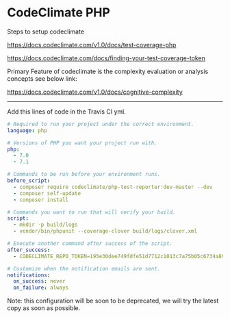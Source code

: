 # CodeClimate PHP

Steps to setup codeclimate
  
  https://docs.codeclimate.com/v1.0/docs/test-coverage-php
  
  https://docs.codeclimate.com/docs/finding-your-test-coverage-token

Primary Feature of codeclimate is the complexity evaluation or analysis concepts see below link:
  
  https://docs.codeclimate.com/v1.0/docs/cognitive-complexity

---

Add this lines of code in the Travis CI yml.

```yml
# Required to run your project under the correct environment.
language: php

# Versions of PHP you want your project run with.
php:
  - 7.0
  - 7.1

# Commands to be run before your environment runs.
before_script:
  - composer require codeclimate/php-test-reporter:dev-master --dev
  - composer self-update
  - composer install

# Commands you want to run that will verify your build.
script: 
  - mkdir -p build/logs
  - vendor/bin/phpunit --coverage-clover build/logs/clover.xml

# Execute another command after success of the script.
after_success:
  - CODECLIMATE_REPO_TOKEN=195e30dee749fdfe51d7712c1013c7a75b05c6734a89c42fd4bc0a5f787e389f (You can get this in your codeclimate repo setting) vendor/bin/test-reporter

# Customize when the notification emails are sent.
notifications:
  on_success: never
  on_failure: always
```

Note: this configuration will be soon to be deprecated, we will try the latest copy as soon as possible.
